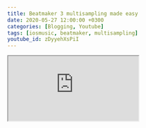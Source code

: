 ```yaml
---
title: Beatmaker 3 multisampling made easy
date: 2020-05-27 12:00:00 +0300
categories: [Blogging, Youtube]
tags: [iosmusic, beatmaker, multisampling]
youtube_id: zDyyehXsPiI
---
```


 <div class="embed-responsive embed-responsive-16by9" >
    <iframe class="embed-responsive-item"  src="https://www.youtube.com/embed/{{ page.youtube_id }}"></iframe>
 </div>       


